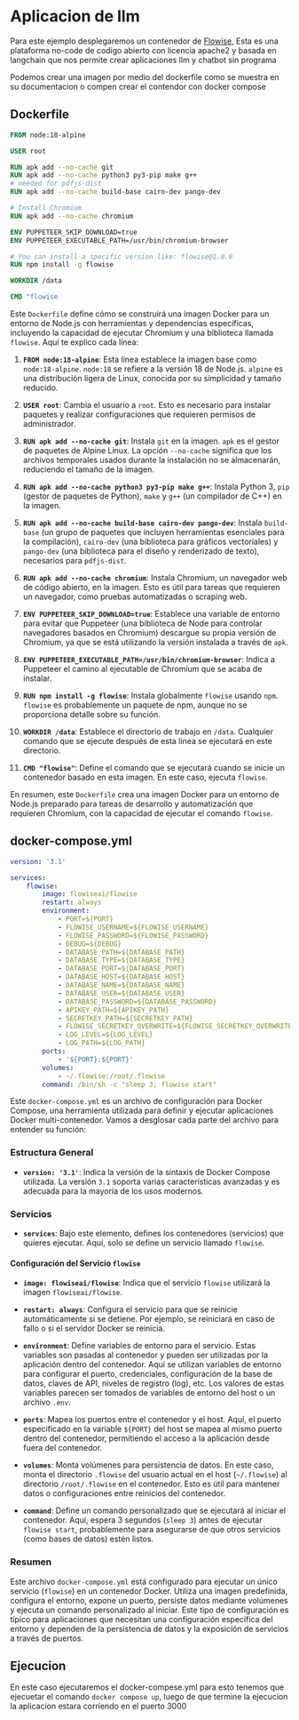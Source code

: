# Aplicacion de llm

Para este ejemplo desplegaremos un contenedor de [Flowise](https://github.com/FlowiseAI/Flowise), Esta es una plataforma no-code de codigo abierto con licencia apache2 y basada en langchain que nos permite crear aplicaciones llm y chatbot sin programa

Podemos crear una imagen por medio del dockerfile como se muestra en su documentacion o compen crear el contendor con docker compose 

## Dockerfile

```dockerfile
FROM node:18-alpine

USER root

RUN apk add --no-cache git
RUN apk add --no-cache python3 py3-pip make g++
# needed for pdfjs-dist
RUN apk add --no-cache build-base cairo-dev pango-dev

# Install Chromium
RUN apk add --no-cache chromium

ENV PUPPETEER_SKIP_DOWNLOAD=true
ENV PUPPETEER_EXECUTABLE_PATH=/usr/bin/chromium-browser

# You can install a specific version like: flowise@1.0.0
RUN npm install -g flowise

WORKDIR /data

CMD "flowise
```
Este `Dockerfile` define cómo se construirá una imagen Docker para un entorno de Node.js con herramientas y dependencias específicas, incluyendo la capacidad de ejecutar Chromium y una biblioteca llamada `flowise`. Aquí te explico cada línea:

1. **`FROM node:18-alpine`**: Esta línea establece la imagen base como `node:18-alpine`. `node:18` se refiere a la versión 18 de Node.js. `alpine` es una distribución ligera de Linux, conocida por su simplicidad y tamaño reducido.

2. **`USER root`**: Cambia el usuario a `root`. Esto es necesario para instalar paquetes y realizar configuraciones que requieren permisos de administrador.

3. **`RUN apk add --no-cache git`**: Instala `git` en la imagen. `apk` es el gestor de paquetes de Alpine Linux. La opción `--no-cache` significa que los archivos temporales usados durante la instalación no se almacenarán, reduciendo el tamaño de la imagen.

4. **`RUN apk add --no-cache python3 py3-pip make g++`**: Instala Python 3, `pip` (gestor de paquetes de Python), `make` y `g++` (un compilador de C++) en la imagen.

5. **`RUN apk add --no-cache build-base cairo-dev pango-dev`**: Instala `build-base` (un grupo de paquetes que incluyen herramientas esenciales para la compilación), `cairo-dev` (una biblioteca para gráficos vectoriales) y `pango-dev` (una biblioteca para el diseño y renderizado de texto), necesarios para `pdfjs-dist`.

6. **`RUN apk add --no-cache chromium`**: Instala Chromium, un navegador web de código abierto, en la imagen. Esto es útil para tareas que requieren un navegador, como pruebas automatizadas o scraping web.

7. **`ENV PUPPETEER_SKIP_DOWNLOAD=true`**: Establece una variable de entorno para evitar que Puppeteer (una biblioteca de Node para controlar navegadores basados en Chromium) descargue su propia versión de Chromium, ya que se está utilizando la versión instalada a través de `apk`.

8. **`ENV PUPPETEER_EXECUTABLE_PATH=/usr/bin/chromium-browser`**: Indica a Puppeteer el camino al ejecutable de Chromium que se acaba de instalar.

9. **`RUN npm install -g flowise`**: Instala globalmente `flowise` usando `npm`. `flowise` es probablemente un paquete de npm, aunque no se proporciona detalle sobre su función.

10. **`WORKDIR /data`**: Establece el directorio de trabajo en `/data`. Cualquier comando que se ejecute después de esta línea se ejecutará en este directorio.

11. **`CMD "flowise"`**: Define el comando que se ejecutará cuando se inicie un contenedor basado en esta imagen. En este caso, ejecuta `flowise`.

En resumen, este `Dockerfile` crea una imagen Docker para un entorno de Node.js preparado para tareas de desarrollo y automatización que requieren Chromium, con la capacidad de ejecutar el comando `flowise`.


## docker-compose.yml

```yml
version: '3.1'

services:
    flowise:
        image: flowiseai/flowise
        restart: always
        environment:
            - PORT=${PORT}
            - FLOWISE_USERNAME=${FLOWISE_USERNAME}
            - FLOWISE_PASSWORD=${FLOWISE_PASSWORD}
            - DEBUG=${DEBUG}
            - DATABASE_PATH=${DATABASE_PATH}
            - DATABASE_TYPE=${DATABASE_TYPE}
            - DATABASE_PORT=${DATABASE_PORT}
            - DATABASE_HOST=${DATABASE_HOST}
            - DATABASE_NAME=${DATABASE_NAME}
            - DATABASE_USER=${DATABASE_USER}
            - DATABASE_PASSWORD=${DATABASE_PASSWORD}
            - APIKEY_PATH=${APIKEY_PATH}
            - SECRETKEY_PATH=${SECRETKEY_PATH}
            - FLOWISE_SECRETKEY_OVERWRITE=${FLOWISE_SECRETKEY_OVERWRITE}
            - LOG_LEVEL=${LOG_LEVEL}
            - LOG_PATH=${LOG_PATH}
        ports:
            - '${PORT}:${PORT}'
        volumes:
            - ~/.flowise:/root/.flowise
        command: /bin/sh -c "sleep 3; flowise start"
```

Este `docker-compose.yml` es un archivo de configuración para Docker Compose, una herramienta utilizada para definir y ejecutar aplicaciones Docker multi-contenedor. Vamos a desglosar cada parte del archivo para entender su función:

### Estructura General

- **`version: '3.1'`**: Indica la versión de la sintaxis de Docker Compose utilizada. La versión `3.1` soporta varias características avanzadas y es adecuada para la mayoría de los usos modernos.

### Servicios

- **`services`**: Bajo este elemento, defines los contenedores (servicios) que quieres ejecutar. Aquí, solo se define un servicio llamado `flowise`.

#### Configuración del Servicio `flowise`

- **`image: flowiseai/flowise`**: Indica que el servicio `flowise` utilizará la imagen `flowiseai/flowise`. 

- **`restart: always`**: Configura el servicio para que se reinicie automáticamente si se detiene. Por ejemplo, se reiniciará en caso de fallo o si el servidor Docker se reinicia.

- **`environment`**: Define variables de entorno para el servicio. Estas variables son pasadas al contenedor y pueden ser utilizadas por la aplicación dentro del contenedor. Aquí se utilizan variables de entorno para configurar el puerto, credenciales, configuración de la base de datos, claves de API, niveles de registro (log), etc. Los valores de estas variables parecen ser tomados de variables de entorno del host o un archivo `.env`.

- **`ports`**: Mapea los puertos entre el contenedor y el host. Aquí, el puerto especificado en la variable `${PORT}` del host se mapea al mismo puerto dentro del contenedor, permitiendo el acceso a la aplicación desde fuera del contenedor.

- **`volumes`**: Monta volúmenes para persistencia de datos. En este caso, monta el directorio `.flowise` del usuario actual en el host (`~/.flowise`) al directorio `/root/.flowise` en el contenedor. Esto es útil para mantener datos o configuraciones entre reinicios del contenedor.

- **`command`**: Define un comando personalizado que se ejecutará al iniciar el contenedor. Aquí, espera 3 segundos (`sleep 3`) antes de ejecutar `flowise start`, probablemente para asegurarse de que otros servicios (como bases de datos) estén listos.

### Resumen

Este archivo `docker-compose.yml` está configurado para ejecutar un único servicio (`flowise`) en un contenedor Docker. Utiliza una imagen predefinida, configura el entorno, expone un puerto, persiste datos mediante volúmenes y ejecuta un comando personalizado al iniciar. Este tipo de configuración es típico para aplicaciones que necesitan una configuración específica del entorno y dependen de la persistencia de datos y la exposición de servicios a través de puertos.

## Ejecucion

En este caso ejecutaremos el docker-compese.yml para esto tenemos que ejecuetar el comando `docker compose up`, luego de que termine la ejecucion la aplicacion estara corriendo en el puerto 3000